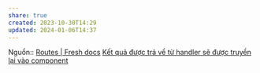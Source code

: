 ```yaml
---
share: true
created: 2023-10-30T14:29
updated: 2024-01-06T14:37
---
```


Nguồn:: [Routes | Fresh docs](https://fresh.deno.dev/docs/concepts/routes)
[Kết quả được trả về từ handler sẽ được truyền lại vào component](./K%E1%BA%BFt%20qu%E1%BA%A3%20%C4%91%C6%B0%E1%BB%A3c%20tr%E1%BA%A3%20v%E1%BB%81%20t%E1%BB%AB%20handler%20s%E1%BA%BD%20%C4%91%C6%B0%E1%BB%A3c%20truy%E1%BB%81n%20l%E1%BA%A1i%20v%C3%A0o%20component.md) 